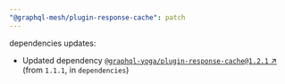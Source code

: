 ```yaml
---
"@graphql-mesh/plugin-response-cache": patch
---
```

dependencies updates:
  - Updated dependency [`@graphql-yoga/plugin-response-cache@1.2.1` ↗︎](https://www.npmjs.com/package/@graphql-yoga/plugin-response-cache/v/1.2.1) (from `1.1.1`, in `dependencies`)
